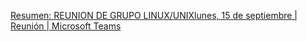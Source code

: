 [Resumen: REUNION DE GRUPO LINUX/UNIXlunes, 15 de septiembre | Reunión | Microsoft Teams](https://teams.microsoft.com/l/meetingrecap?driveId=b%21Tt3zYi3UX0O3etiIW0zZiKlnJg7EyqdNlBgQjrvy5sMaECfGNIVfTK6BX1NxttpC&driveItemId=01XABK53FAXJMSS6BI3ZEYIVVXW6JJFE6L&sitePath=https%3A%2F%2Fkyndrylde-my.sharepoint.com%2F%3Av%3A%2Fg%2Fpersonal%2Fjuan_carlos_herranz_kyndryl_com%2FEaC6WSl4KN5JhFa3t5KSk8sB2_NhrSFZATa4aagpwSa9dg&fileUrl=https%3A%2F%2Fkyndrylde-my.sharepoint.com%2F%3Av%3A%2Fg%2Fpersonal%2Fjuan_carlos_herranz_kyndryl_com%2FEaC6WSl4KN5JhFa3t5KSk8sB2_NhrSFZATa4aagpwSa9dg&iCalUid=040000008200E00074C5B7101A82E00807E9090F0B2AA14AEABAD901000000000000000010000000D0914DE75CF3E341B2AE2BE844380C3A&masterICalUid=040000008200e00074c5b7101a82e008000000000b2aa14aeabad901000000000000000010000000d0914de75cf3e341b2ae2be844380c3a&threadId=19%3Ameeting_OTFjZDY0NDItMDEwOC00NDk0LThhNjgtZTE0ZDYzOGYzYTJk%40thread.v2&organizerId=5eceda44-576f-401d-bfc5-0aa0bda2a10a&tenantId=f260df36-bc43-424c-8f44-c85226657b01&callId=1006338f-86a8-4542-b285-5f9cd7013a20&threadType=Meeting&meetingType=Recurring&subType=RecapSharingLink_RecapChiclet "https://teams.microsoft.com/l/meetingrecap?driveId=b%21Tt3zYi3UX0O3etiIW0zZiKlnJg7EyqdNlBgQjrvy5sMaECfGNIVfTK6BX1NxttpC&driveItemId=01XABK53FAXJMSS6BI3ZEYIVVXW6JJFE6L&sitePath=https%3A%2F%2Fkyndrylde-my.sharepoint.com%2F%3Av%3A%2Fg%2Fpersonal%2Fjuan_carlos_herranz_kyndryl_com%2FEaC6WSl4KN5JhFa3t5KSk8sB2_NhrSFZATa4aagpwSa9dg&fileUrl=https%3A%2F%2Fkyndrylde-my.sharepoint.com%2F%3Av%3A%2Fg%2Fpersonal%2Fjuan_carlos_herranz_kyndryl_com%2FEaC6WSl4KN5JhFa3t5KSk8sB2_NhrSFZATa4aagpwSa9dg&iCalUid=040000008200E00074C5B7101A82E00807E9090F0B2AA14AEABAD901000000000000000010000000D0914DE75CF3E341B2AE2BE844380C3A&masterICalUid=040000008200e00074c5b7101a82e008000000000b2aa14aeabad901000000000000000010000000d0914de75cf3e341b2ae2be844380c3a&threadId=19%3Ameeting_OTFjZDY0NDItMDEwOC00NDk0LThhNjgtZTE0ZDYzOGYzYTJk%40thread.v2&organizerId=5eceda44-576f-401d-bfc5-0aa0bda2a10a&tenantId=f260df36-bc43-424c-8f44-c85226657b01&callId=1006338f-86a8-4542-b285-5f9cd7013a20&threadType=Meeting&meetingType=Recurring&subType=RecapSharingLink_RecapChiclet")

